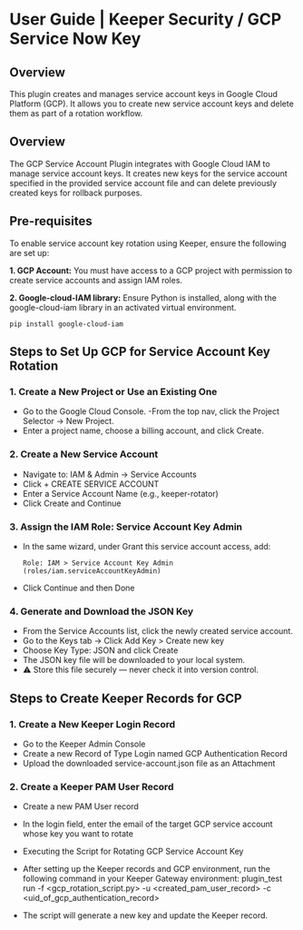 # User Guide | Keeper Security / GCP Service Now Key 

## Overview

This plugin creates and manages service account keys in Google Cloud Platform (GCP). It allows you to create new service account keys and delete them as part of a rotation workflow.

## Overview

The GCP Service Account Plugin integrates with Google Cloud IAM to manage service account keys. It creates new keys for the service account specified in the provided service account file and can delete previously created keys for rollback purposes.

## Pre-requisites
To enable service account key rotation using Keeper, ensure the following are set up:

**1. GCP Account:**
You must have access to a GCP project with permission to create service accounts and assign IAM roles.

**2. Google-cloud-IAM library:** Ensure Python is installed, along with the google-cloud-iam library in an activated virtual environment.

    pip install google-cloud-iam

## Steps to Set Up GCP for Service Account Key Rotation
### 1. Create a New Project or Use an Existing One
- Go to the Google Cloud Console.
-From the top nav, click the Project Selector → New Project.
- Enter a project name, choose a billing account, and click Create.

### 2. Create a New Service Account
- Navigate to: IAM & Admin → Service Accounts
- Click + CREATE SERVICE ACCOUNT
- Enter a Service Account Name (e.g., keeper-rotator)
- Click Create and Continue

### 3. Assign the IAM Role: Service Account Key Admin
- In the same wizard, under Grant this service account access, add:

      Role: IAM > Service Account Key Admin (roles/iam.serviceAccountKeyAdmin)

- Click Continue and then Done

### 4. Generate and Download the JSON Key
- From the Service Accounts list, click the newly created service account.
- Go to the Keys tab → Click Add Key > Create new key
- Choose Key Type: JSON and click Create
- The JSON key file will be downloaded to your local system.
- ⚠️ Store this file securely — never check it into version control.

## Steps to Create Keeper Records for GCP
### 1. Create a New Keeper Login Record
- Go to the Keeper Admin Console
- Create a new Record of Type Login named GCP Authentication Record
- Upload the downloaded service-account.json file as an Attachment

### 2. Create a Keeper PAM User Record
- Create a new PAM User record
- In the login field, enter the email of the target GCP service account whose key you want to rotate
- Executing the Script for Rotating GCP Service Account Key
- After setting up the Keeper records and GCP environment, run the following command in your Keeper Gateway environment:
      plugin_test run -f <gcp_rotation_script.py> -u <created_pam_user_record> -c <uid_of_gcp_authentication_record>

- The script will generate a new key and update the Keeper record.

